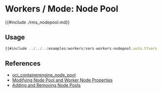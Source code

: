 # Workers / Mode: Node Pool

{{#include ./rms_nodepool.md}}

## Usage

```javascript
{{#include ../../../examples/workers/vars-workers-nodepool.auto.tfvars:4:}}
```

## References
* [oci_containerengine_node_pool](https://registry.terraform.io/providers/oracle/oci/latest/docs/resources/containerengine_node_pool)
* [Modifying Node Pool and Worker Node Properties](https://docs.oracle.com/en-us/iaas/Content/ContEng/Tasks/contengmodifyingnodepool.htm)
* [Adding and Removing Node Pools](https://docs.oracle.com/en-us/iaas/Content/ContEng/Tasks/contengscalingclusters.htm)
